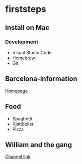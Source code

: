 # firststeps

## Install on Mac

### Development
* Visual Studio Code
* [Homebrew](https://brew.sh)
* Git

## Barcelona-information
[Homepage](https://www.fcbarcelona.com/en/)

## Food
* Spaghetti 
* Kjøttboller
* Pizza

## William and the gang
[Channel link](https://www.youtube.com/@Williamandthegang/shorts)
